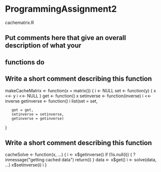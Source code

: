 # ProgrammingAssignment2
cachematrix.R
## Put comments here that give an overall description of what your
## functions do

## Write a short comment describing this function

makeCacheMatrix <- function(x = matrix()) {
  i <- NULL
  set <- function(y) {
          x <<- y
          i <<- NULL
  }
  get <- function() x
  setinverse <- function(inverse) i <<- inverse
  getinverse <- function() i
  list(set = set,

       get = get,
       setinverse = setinverse,
       getinverse = getinverse)
}


## Write a short comment describing this function

cacheSolve <- function(x, ...) {
         i <- x$getinverse()
  if (!is.null(i)) {
        ?inmessage("getting cached data")
        return(i)
  }
  data <- x$get()
  i <- solve(data, ...)
  x$setinverse(i)
  i
}
